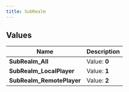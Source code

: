 ```yaml
---
title: SubRealm
---
```


## Values

| Name | Description |
| ---- | ----------- |
| **SubRealm\_All** | Value: **0** |
| **SubRealm\_LocalPlayer** | Value: **1** |
| **SubRealm\_RemotePlayer** | Value: **2** |


